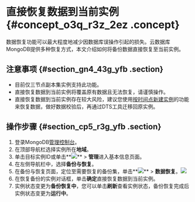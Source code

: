 # 直接恢复数据到当前实例 {#concept_o3q_r3z_2ez .concept}

数据恢复功能可以最大程度地减少因数据库误操作引起的损失。云数据库MongoDB提供多种恢复方式，本文介绍如何将备份数据直接恢复至当前实例。

## 注意事项 {#section_gn4_43g_yfb .section}

-   目前仅三节点副本集实例支持此功能。
-   直接恢复数据到当前实例将覆盖原有数据且无法恢复，请谨慎操作。
-   直接恢复数据到当前实例存在较大风险，建议您使用[按时间点新建实例](http://123)的功能来恢复数据，做好数据校验后，再通过DTS工具迁移回原实例。

## 操作步骤 {#section_cp5_r3g_yfb .section}

1.  登录MongoDB[管理控制台](https://mongodb.console.aliyun.com/#/mongodb/list)。
2.  在顶部导航栏选择实例所在**地域**。
3.  单击目标实例ID或单击**![](http://static-aliyun-doc.oss-cn-hangzhou.aliyuncs.com/assets/img/6723/154336928513851_zh-CN.png)** \> **管理**进入基本信息页面。
4.  在左侧导航栏中，选择**备份与恢复**。
5.  在备份与恢复页面，定位至需要恢复的备份集，单击**![](http://static-aliyun-doc.oss-cn-hangzhou.aliyuncs.com/assets/img/6723/154336928513851_zh-CN.png)** \> **数据恢复**。![](http://static-aliyun-doc.oss-cn-hangzhou.aliyuncs.com/assets/img/6727/154336928513860_zh-CN.png)
6.  在恢复备份的实例对话框，单击**确定**直接恢复数据到当前实例。
7.  实例状态变更为**备份恢复中**，您可以单击**刷新**查看实例状态，备份恢复完成后实例状态变更为**运行中**。

